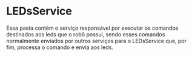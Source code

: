 # LEDsService
Essa pasta contém o serviço responsável por executar os comandos destinados aos leds que o robô possui, sendo esses comandos normalmente enviados por outros serviços para o LEDsService que, por fim, processa o comando e envia aos leds.